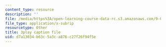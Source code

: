 ```yaml
---
content_type: resource
description: ''
file: /media/https%3A/open-learning-course-data-rc.s3.amazonaws.com/9-00sc-introduction-to-psychology-fall-2011/d7a13034b63c5a3ca876c27f26f94f5e_76O3rulk844.vtt
file_type: application/x-subrip
resourcetype: Other
title: 3play caption file
uid: d7a13034-b63c-5a3c-a876-c27f26f94f5e
---
```

